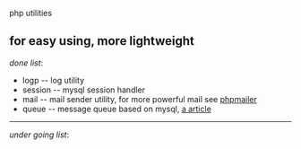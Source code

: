 php utilities

for easy using, more lightweight
----------------------------------------------
*done list*:

* logp        --  log utility
* session     --  mysql session handler
* mail        --  mail sender utility, for more powerful mail see [phpmailer](https://github.com/PHPMailer/PHPMailer)
* queue       -- message queue based on mysql, [a article](https://blog.engineyard.com/2011/5-subtle-ways-youre-using-mysql-as-a-queue-and-why-itll-bite-you)

------------------------------
*under going list*:

